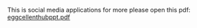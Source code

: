 This is social media applications for more please open this pdf:
[eggcellenthubppt.pdf](https://github.com/SmitBalaramMore/eggcellenthub/files/14232057/eggcellenthubppt.pdf)
